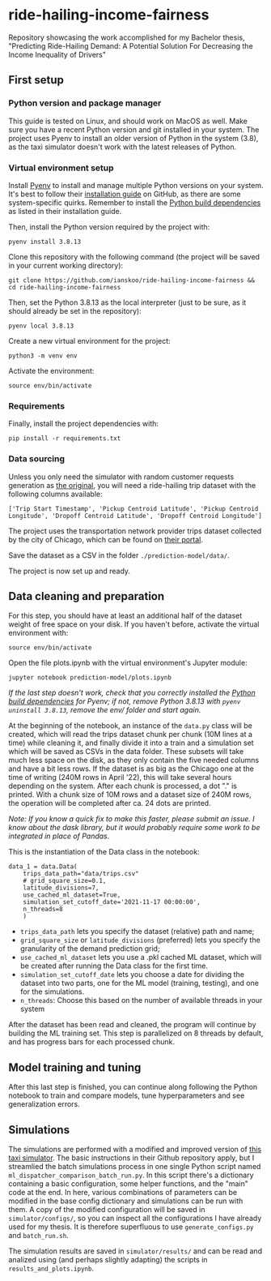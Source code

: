 # ride-hailing-income-fairness
Repository showcasing the work accomplished for my Bachelor thesis, "Predicting Ride-Hailing Demand: A Potential Solution For Decreasing the Income Inequality of Drivers"

## First setup

### Python version and package manager

This guide is tested on Linux, and should work on MacOS as well.
Make sure you have a recent Python version and git installed in your system. The project uses Pyenv to install an older version of Python in the system (3.8), as the taxi simulator doesn't work with the latest releases of Python.
<!-- The project uses [Pipenv](https://pipenv.pypa.io/en/latest/) to efficiently manage a virtual environment using Python 3.8, as the taxi simulator has old dependencies that don't work under the latest Python versions.

If you don't have Pipenv but you have Python and Pip installed, input this command in a shell:

`pip install pipenv` -->

### Virtual environment setup

Install [Pyenv](https://github.com/pyenv/pyenv) to install and manage multiple Python versions on your system. It's best to follow their [installation guide](https://github.com/pyenv/pyenv#installation) on GitHub, as there are some system-specific quirks. Remember to install the [Python build dependencies](https://github.com/pyenv/pyenv/wiki#suggested-build-environment) as listed in their installation guide.

Then, install the Python version required by the project with:

```
pyenv install 3.8.13
```


Clone this repository with the following command (the project will be saved in your current working directory):

```
git clone https://github.com/ianskoo/ride-hailing-income-fairness && cd ride-hailing-income-fairness
```

Then, set the Python 3.8.13 as the local interpreter (just to be sure, as it should already be set in the repository):

```
pyenv local 3.8.13
```

Create a new virtual environment for the project:

```
python3 -m venv env
```

Activate the environment:

```
source env/bin/activate
```

### Requirements

Finally, install the project dependencies with:

```
pip install -r requirements.txt
```

### Data sourcing

Unless you only need the simulator with random customer requests generation as [the original](https://github.com/bokae/taxi), you will need a ride-hailing trip dataset with the following columns available:

`['Trip Start Timestamp', 'Pickup Centroid Latitude', 'Pickup Centroid Longitude', 'Dropoff Centroid Latitude', 'Dropoff Centroid Longitude']`

The project uses the transportation network provider trips dataset collected by the city of Chicago, which can be found on [their portal](https://data.cityofchicago.org/Transportation/Transportation-Network-Providers-Trips/m6dm-c72p).

Save the dataset as a CSV in the folder `./prediction-model/data/`. 
<!-- _OPTIONAL: You can rename the csv 'trips.csv' and run the script `shrink_csv.py` to extract a new csv from it keeping only the above mentioned columns to reduce space usage and computation time._ -->

The project is now set up and ready.


## Data cleaning and preparation

For this step, you should have at least an additional half of the dataset weight of free space on your disk. If you haven't before, activate the virtual environment with:

```
source env/bin/activate
```

Open the file plots.ipynb with the virtual environment's Jupyter module:

```
jupyter notebook prediction-model/plots.ipynb
```

_If the last step doesn't work, check that you correctly installed the [Python build dependencies](https://github.com/pyenv/pyenv/wiki#suggested-build-environment) for Pyenv; if not, remove Python 3.8.13 with `pyenv uninstall 3.8.13`, remove the env/ folder and start again._
<!-- Alternatively, you can probably use any means of opening a Python notebook (VSCode, System installation of Jupyter), just make sure to select the Python kernel of this virtual environment (3.8.13), found in `env/bin/python`._ -->

At the beginning of the notebook, an instance of the `data.py` class will be created, which will read the trips dataset chunk per chunk (10M lines at a time) while cleaning it, and finally divide it into a train and a simulation set which will be saved as CSVs in the data folder. These subsets will take much less space on the disk, as they only contain the five needed columns and have a bit less rows.  If the dataset is as big as the Chicago one at the time of writing (240M rows in April '22), this will take several hours depending on the system. After each chunk is processed, a dot "." is printed. With a chunk size of 10M rows and a dataset size of 240M rows, the operation will be completed after ca. 24 dots are printed. 

_Note: If you know a quick fix to make this faster, please submit an issue. I know about the dask library, but it would probably require some work to be integrated in place of Pandas._

This is the instantiation of the Data class in the notebook:

```
data_1 = data.Data(
    trips_data_path="data/trips.csv"
    # grid_square_size=0.1,
    latitude_divisions=7,
    use_cached_ml_dataset=True,
    simulation_set_cutoff_date='2021-11-17 00:00:00',
    n_threads=8
    )
```
* `trips_data_path` lets you specify the dataset (relative) path and name;
* `grid_square_size` or `latitude_divisions` (preferred) lets you specify the granularity of the demand prediction grid;
* `use_cached_ml_dataset` lets you use a .pkl cached ML dataset, which will be created after running the Data class for the first time.
* `simulation_set_cutoff_date` lets you choose a date for dividing the dataset into two parts, one for the ML model (training, testing), and one for the simulations.
* `n_threads`: Choose this based on the number of available threads in your system

After the dataset has been read and cleaned, the program will continue by building the ML training set. This step is parallelized on 8 threads by default, and has progress bars for each processed chunk. 

## Model training and tuning

After this last step is finished, you can continue along following the Python notebook to train and compare models, tune hyperparameters and see generalization errors.


## Simulations

The simulations are performed with a modified and improved version of [this taxi simulator](https://github.com/bokae/taxi). The basic instructions in their Github repository apply, but I streamlied the batch simulations process in one single Python script named `ml_dispatcher_comparison_batch_run.py`. In this script there's a dictionary containing a basic configuration, some helper functions, and the "main" code at the end. In here, various combinations of parameters can be modified in the base config dictionary and simulations can be run with them. A copy of the modified configuration will be saved in `simulator/configs/`, so you can inspect all the configurations I have already used for my thesis. It is therefore superfluous to use `generate_configs.py` and `batch_run.sh`.

The simulation results are saved in `simulator/results/` and can be read and analized using (and perhaps slightly adapting) the scripts in `results_and_plots.ipynb`.

